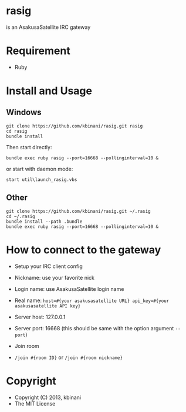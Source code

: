 # rasig

is an AsakusaSatellite IRC gateway

# Requirement

* Ruby

# Install and Usage

## Windows

```
git clone https://github.com/kbinani/rasig.git rasig
cd rasig
bundle install
```

Then start directly:

```
bundle exec ruby rasig --port=16668 --pollinginterval=10 &
```

or start with daemon mode:

```
start util\launch_rasig.vbs
```

## Other

```
git clone https://github.com/kbinani/rasig.git ~/.rasig
cd ~/.rasig
bundle install --path .bundle
bundle exec ruby rasig --port=16668 --pollinginterval=10 &
```

# How to connect to the gateway

* Setup your IRC client config
 * Nickname: use your favorite nick
 * Login name: use AsakusaSatellite login name
 * Real name: ```host=#{your asakusasatellite URL} api_key=#{your asakusasatellite API key}```
 * Server host: 127.0.0.1
 * Server port: 16668 (this should be same with the option argument ```--port```)

* Join room
 * ```/join #{room ID}``` or ```/join #{room nickname}```

# Copyright

* Copyright (C) 2013, kbinani
* The MIT License